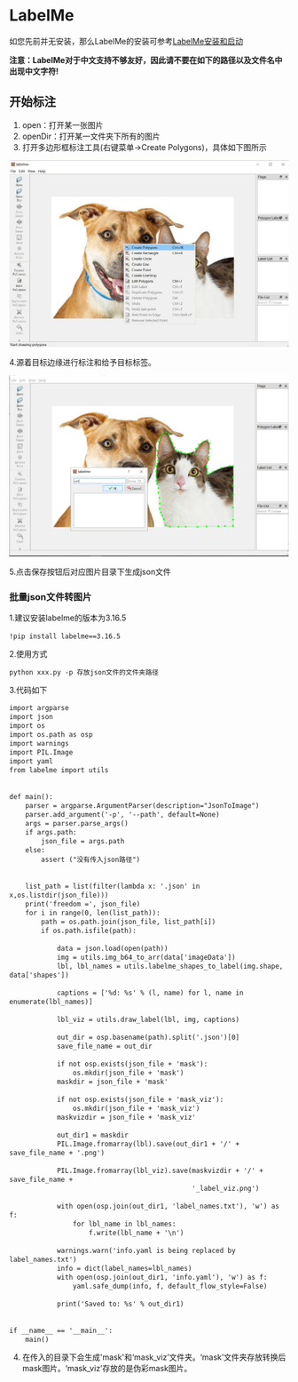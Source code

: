 # LabelMe

如您先前并无安装，那么LabelMe的安装可参考[LabelMe安装和启动](https://paddlex.readthedocs.io/zh_CN/develop/data/annotation/labelme.html)

**注意：LabelMe对于中文支持不够友好，因此请不要在如下的路径以及文件名中出现中文字符!**

## 开始标注

1. open：打开某一张图片
2. openDir：打开某一文件夹下所有的图片
3. 打开多边形框标注工具(右键菜单->Create Polygons)，具体如下图所示

![img](../image/labelme_polygons.jpg) 

4.源着目标边缘进行标注和给予目标标签。

![img](../image/LabelMeing.png)

5.点击保存按钮后对应图片目录下生成json文件

### 批量json文件转图片

1.建议安装labelme的版本为3.16.5

`!pip install labelme==3.16.5`

2.使用方式

`python xxx.py -p 存放json文件的文件夹路径 `

3.代码如下

```# -*- coding: UTF-8 -*-
import argparse
import json
import os
import os.path as osp
import warnings
import PIL.Image
import yaml
from labelme import utils


def main():
    parser = argparse.ArgumentParser(description="JsonToImage")
    parser.add_argument('-p', '--path', default=None)
    args = parser.parse_args()
    if args.path:
        json_file = args.path
    else:
        assert ("没有传入json路径")


    list_path = list(filter(lambda x: '.json' in x,os.listdir(json_file)))
    print('freedom =', json_file)
    for i in range(0, len(list_path)):
        path = os.path.join(json_file, list_path[i])
        if os.path.isfile(path):

            data = json.load(open(path))
            img = utils.img_b64_to_arr(data['imageData'])
            lbl, lbl_names = utils.labelme_shapes_to_label(img.shape, data['shapes'])

            captions = ['%d: %s' % (l, name) for l, name in enumerate(lbl_names)]

            lbl_viz = utils.draw_label(lbl, img, captions)

            out_dir = osp.basename(path).split('.json')[0]
            save_file_name = out_dir

            if not osp.exists(json_file + 'mask'):
                os.mkdir(json_file + 'mask')
            maskdir = json_file + 'mask'

            if not osp.exists(json_file + 'mask_viz'):
                os.mkdir(json_file + 'mask_viz')
            maskvizdir = json_file + 'mask_viz'

            out_dir1 = maskdir
            PIL.Image.fromarray(lbl).save(out_dir1 + '/' + save_file_name + '.png')

            PIL.Image.fromarray(lbl_viz).save(maskvizdir + '/' + save_file_name +
                                              '_label_viz.png')

            with open(osp.join(out_dir1, 'label_names.txt'), 'w') as f:
                for lbl_name in lbl_names:
                    f.write(lbl_name + '\n')

            warnings.warn('info.yaml is being replaced by label_names.txt')
            info = dict(label_names=lbl_names)
            with open(osp.join(out_dir1, 'info.yaml'), 'w') as f:
                yaml.safe_dump(info, f, default_flow_style=False)

            print('Saved to: %s' % out_dir1)


if __name__ == '__main__':
    main()
```

4. 在传入的目录下会生成'mask'和‘mask_viz’文件夹。‘mask’文件夹存放转换后mask图片。‘mask_viz’存放的是伪彩mask图片。
